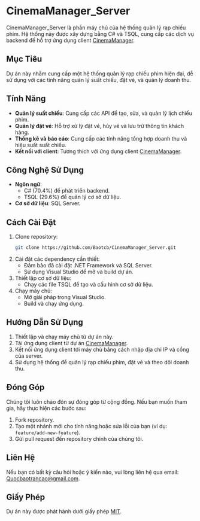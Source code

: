 # CinemaManager_Server

CinemaManager_Server là phần máy chủ của hệ thống quản lý rạp chiếu phim. Hệ thống này được xây dựng bằng C# và TSQL, cung cấp các dịch vụ backend để hỗ trợ ứng dụng client [CinemaManager](https://github.com/Baotcb/CinemaManager).

## Mục Tiêu

Dự án này nhằm cung cấp một hệ thống quản lý rạp chiếu phim hiện đại, dễ sử dụng với các tính năng quản lý suất chiếu, đặt vé, và quản lý doanh thu.

## Tính Năng

- **Quản lý suất chiếu**: Cung cấp các API để tạo, sửa, và quản lý lịch chiếu phim.
- **Quản lý đặt vé**: Hỗ trợ xử lý đặt vé, hủy vé và lưu trữ thông tin khách hàng.
- **Thống kê và báo cáo**: Cung cấp các tính năng tổng hợp doanh thu và hiệu suất suất chiếu.
- **Kết nối với client**: Tương thích với ứng dụng client [CinemaManager](https://github.com/Baotcb/CinemaManager).

## Công Nghệ Sử Dụng

- **Ngôn ngữ**: 
  - C# (70.4%) để phát triển backend.
  - TSQL (29.6%) để quản lý cơ sở dữ liệu.
- **Cơ sở dữ liệu**: SQL Server.

## Cách Cài Đặt

1. Clone repository:
   ```bash
   git clone https://github.com/Baotcb/CinemaManager_Server.git
   ```
2. Cài đặt các dependency cần thiết:
   - Đảm bảo đã cài đặt .NET Framework và SQL Server.
   - Sử dụng Visual Studio để mở và build dự án.
3. Thiết lập cơ sở dữ liệu:
   - Chạy các file TSQL để tạo và cấu hình cơ sở dữ liệu.
4. Chạy máy chủ:
   - Mở giải pháp trong Visual Studio.
   - Build và chạy ứng dụng.

## Hướng Dẫn Sử Dụng

1. Thiết lập và chạy máy chủ từ dự án này.
2. Tải ứng dụng client từ dự án [CinemaManager](https://github.com/Baotcb/CinemaManager).
3. Kết nối ứng dụng client tới máy chủ bằng cách nhập địa chỉ IP và cổng của server.
4. Sử dụng hệ thống để quản lý rạp chiếu phim, đặt vé và theo dõi doanh thu.

## Đóng Góp

Chúng tôi luôn chào đón sự đóng góp từ cộng đồng. Nếu bạn muốn tham gia, hãy thực hiện các bước sau:

1. Fork repository.
2. Tạo một nhánh mới cho tính năng hoặc sửa lỗi của bạn (ví dụ: `feature/add-new-feature`).
3. Gửi pull request đến repository chính của chúng tôi.

## Liên Hệ

Nếu bạn có bất kỳ câu hỏi hoặc ý kiến nào, vui lòng liên hệ qua email: [Quocbaotrancao@gmail.com](mailto:quocbaotrancao@gmail.com).

## Giấy Phép

Dự án này được phát hành dưới giấy phép [MIT](https://opensource.org/licenses/MIT).
